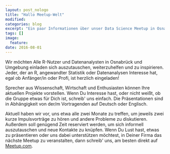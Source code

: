 ```yaml
---
layout: post_nologo
title: "Hallo Meetup-Welt"
modified:
categories: blog
excerpt: "Ein paar Informationen über unser Data Science Meetup in Osnabrück"
tags: []
image:
  feature:
date: 2016-08-01
---
```


Wir möchten  Alle R-Nutzer und Datenanalysten in Osnabrück und Umgebung einladen sich auszutauschen, weiterzuhelfen und zu inspirieren. Jeder, der an R, angewandter Statistik oder Datenanalysen Interesse hat, egal ob Anfänger/in oder Profi, ist herzlich eingeladen!

Sprecher aus Wissenschaft, Wirtschaft und Enthusiasten können Ihre aktuellen Projekte vorstellen. Wenn Du Interesse hast, oder nicht weißt, ob die Gruppe etwas für Dich ist, schreib' uns einfach. Die Präsentationen sind in Abhängigkeit von der/m Vortragenden auf Deutsch oder Englisch. 

Aktuell haben wir vor, uns etwa alle zwei Monate zu treffen, um jeweils zwei kurze Impulsvorträge zu hören und andere Probleme zu diskutieren. Außerdem soll genügend Zeit reserviert werden, um sich informell auszutauschen und neue Kontakte zu knüpfen. Wenn Du Lust hast, etwas zu präsentieren oder uns dabei unterstützen möchtest, in Deiner Firma das nächste Meetup zu veranstalten, dann schreib' uns, am besten direkt auf [Meetup.com](http://www.meetup.com/de-DE/Osnabrueck-R-und-Data-Science/). 
